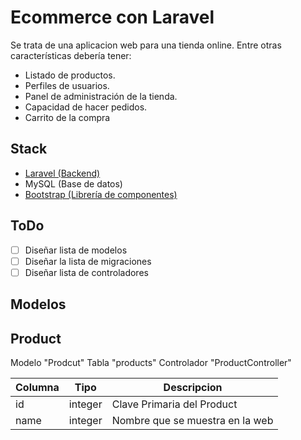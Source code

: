 # Ecommerce con Laravel

Se trata de una aplicacion web para una tienda online. Entre otras características debería tener:

- Listado de productos.
- Perfiles de usuarios.
- Panel de administración de la tienda.
- Capacidad de hacer pedidos.
- Carrito de la compra

## Stack

- [Laravel (Backend)](https://laravel.com/docs/9.x)
- MySQL (Base de datos)
- [Bootstrap (Librería de componentes)](https://getbootstrap.com/)

## ToDo

- [ ] Diseñar lista de modelos
- [ ] Diseñar la lista de migraciones
- [ ] Diseñar lista de controladores
  
## Modelos

## Product

Modelo "Prodcut"
Tabla "products"
Controlador "ProductController"

| Columna | Tipo    | Descripcion                     |
| ------- | ------- | ------------------------------- |
| id      | integer | Clave Primaria del Product      |
| name    | integer | Nombre que se muestra en la web |

